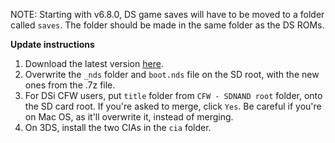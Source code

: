NOTE: Starting with v6.8.0, DS game saves will have to be moved to a folder called `saves`. The folder should be made in the same folder as the DS ROMs.

**Update instructions**
1. Download the latest version [here](https://github.com/RocketRobz/TWiLightMenu/releases).
2. Overwrite the `_nds` folder and `boot.nds` file on the SD root, with the new ones from the .7z file.
3. For DSi CFW users, put `title` folder from `CFW - SDNAND root` folder, onto the SD card root.
If you're asked to merge, click `Yes`. Be careful if you're on Mac OS, as it'll overwrite it, instead of merging.
4. On 3DS, install the two CIAs in the `cia` folder.